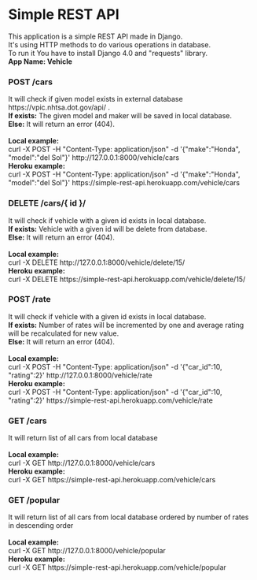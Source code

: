 # Simple REST API 
This application is a simple REST API made in Django.<br>
It's using HTTP methods to do various operations in database.<br>
To run it You have to install Django 4.0 and "requests" library.<br>
<b>App Name: Vehicle</b>
<h3>POST /cars</h3>
It will check if given model exists in external database https://vpic.nhtsa.dot.gov/api/ . <br>
<b>If exists:</b> The given model and maker will be saved in local database. <br>
<b>Else:</b> It will return an error (404). <br>
<br><b>Local example:</b><br>
curl -X POST -H "Content-Type: application/json" -d '{"make":"Honda", "model":"del Sol"}' http://127.0.0.1:8000/vehicle/cars
<br><b>Heroku example:</b><br>
curl -X POST -H "Content-Type: application/json" -d '{"make":"Honda", "model":"del Sol"}' https://simple-rest-api.herokuapp.com/vehicle/cars

<h3>DELETE /cars/{ id }/</h3>
It will check if vehicle with a given id exists in local database.<br>
<b>If exists:</b> Vehicle with a given id will be delete from database.<br>
<b>Else:</b> It will return an error (404).<br>
<br><b>Local example:</b><br>
curl -X DELETE http://127.0.0.1:8000/vehicle/delete/15/
<br><b>Heroku example:</b><br>
curl -X DELETE https://simple-rest-api.herokuapp.com/vehicle/delete/15/


<h3>POST /rate</h3>
It will check if vehicle with a given id exists in local database.<br>
<b>If exists:</b> Number of rates will be incremented by one and average rating will be recalculated for new value.  <br>
<b>Else:</b> It will return an error (404).<br>
<br><b>Local example:</b><br>
curl -X POST -H "Content-Type: application/json" -d '{"car_id":10, "rating":2}' http://127.0.0.1:8000/vehicle/rate
<br><b>Heroku example:</b><br>
curl -X POST -H "Content-Type: application/json" -d '{"car_id":10, "rating":2}' https://simple-rest-api.herokuapp.com/vehicle/rate

<h3>GET /cars</h3>
It will return list of all cars from local database<br>
<br><b>Local example:</b><br>
curl -X GET http://127.0.0.1:8000/vehicle/cars
<br><b>Heroku example:</b><br>
curl -X GET https://simple-rest-api.herokuapp.com/vehicle/cars

<h3>GET /popular</h3>
It will return list of all cars from local database ordered by number of rates in descending order<br>
<br><b>Local example:</b><br>
curl -X GET http://127.0.0.1:8000/vehicle/popular
<br><b>Heroku example:</b><br>
curl -X GET https://simple-rest-api.herokuapp.com/vehicle/popular